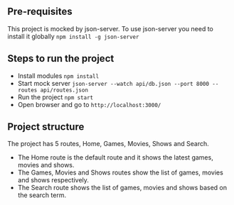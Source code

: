 ## Pre-requisites

This project is mocked by json-server.
To use json-server you need to install it globally
`npm install -g json-server`

## Steps to run the project

- Install modules `npm install`
- Start mock server `json-server --watch api/db.json --port 8000 --routes api/routes.json`
- Run the project `npm start`
- Open browser and go to `http://localhost:3000/`

## Project structure

The project has 5 routes, Home, Games, Movies, Shows and Search.

- The Home route is the default route and it shows the latest games, movies and shows.
- The Games, Movies and Shows routes show the list of games, movies and shows respectively.
- The Search route shows the list of games, movies and shows based on the search term.
